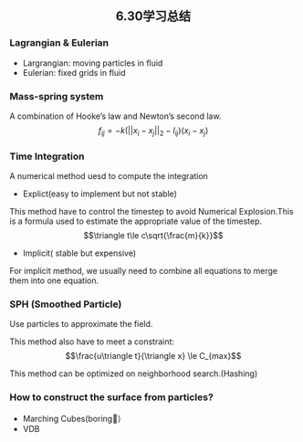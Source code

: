<h2 align=center> 6.30学习总结 </h2>

### Lagrangian & Eulerian
- Largrangian: moving particles in fluid
- Eulerian: fixed grids in fluid

### Mass-spring system
A combination of Hooke’s law and Newton’s second law.
$$f_{ij}=-k(||x_i-x_j||_2- l _{ij})(x_i-x_j)$$
### Time Integration
A numerical method uesd to compute the integration
- Explict(easy to implement but not stable)
<text> 

This method have to control the timestep to avoid Numerical Explosion.This is a formula used to estimate the appropriate value
of  the timestep.
</text>
$$\triangle t\le c\sqrt{\frac{m}{k}}$$

- Implicit( stable but expensive)

For implicit method, we usually need to combine all equations to merge them into one equation.

### SPH (Smoothed Particle)
Use particles to approximate the field.

This method also have to meet a constraint:
$$\frac{u\triangle t}{\triangle x} \le C_{max}$$

This method can be optimized on neighborhood search.(Hashing)

### How to construct the surface from particles?
- Marching Cubes(boring🥱）
- VDB